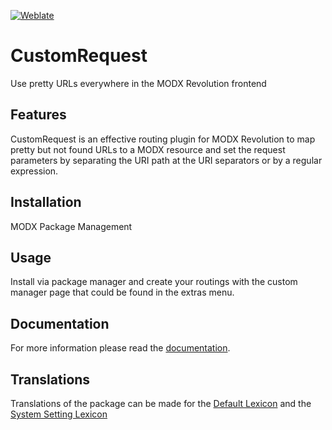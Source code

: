 [![Weblate](https://hosted.weblate.org/widgets/modx-extras/-/modx-customrequest-standard/svg-badge.svg)](https://hosted.weblate.org/projects/modx-extras/modx-customrequest-standard/)

# CustomRequest

Use pretty URLs everywhere in the MODX Revolution frontend

## Features

CustomRequest is an effective routing plugin for MODX Revolution to map pretty 
but not found URLs to a MODX resource and set the request parameters by 
separating the URI path at the URI separators or by a regular expression.

## Installation

MODX Package Management

## Usage

Install via package manager and create your routings with the custom manager
page that could be found in the extras menu.

## Documentation

For more information please read the [documentation](https://jako.github.io/CustomRequest/).

## Translations

Translations of the package can be made for the [Default Lexicon](https://hosted.weblate.org/projects/modx-extras/modx-customrequest-standard/) and the [System Setting Lexicon](https://hosted.weblate.org/projects/modx-extras/modx-customrequest-system-settings/)
